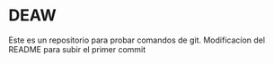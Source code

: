 # DEAW
Este es un repositorio para probar comandos de git.
Modificacíon del README para subir el primer commit
